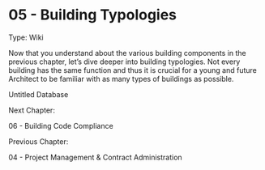 # 05 - Building Typologies

Type: Wiki

Now that you understand about the various building components in the previous chapter, let’s dive deeper into building typologies. Not every building has the same function and thus it is crucial for a young and future Architect to be familiar with as many types of buildings as possible.

Untitled Database

Next Chapter:

06 - Building Code Compliance

Previous Chapter:

04 - Project Management & Contract Administration
